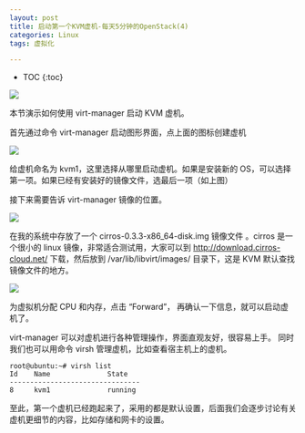 ```yaml
---
layout: post
title: 启动第一个KVM虚机-每天5分钟的OpenStack(4)
categories: Linux
tags: 虚拟化

---
```


* TOC
{:toc}

![](http://shurriklab.qiniudn.com/pp4ipsagt4e4gf522s25nrx2bj.png)

本节演示如何使用 virt-manager 启动 KVM 虚机。

首先通过命令 virt-manager 启动图形界面，点上面的图标创建虚机

![](http://shurriklab.qiniudn.com/xxowgek8n3h4z89y4u1kdnm079.png)

给虚机命名为 kvm1，这里选择从哪里启动虚机。如果是安装新的 OS，可以选择第一项。如果已经有安装好的镜像文件，选最后一项（如上图）

接下来需要告诉 virt-manager 镜像的位置。

![](http://shurriklab.qiniudn.com/5mttqzn5a0fcgnhsdof9l8y9cn.png)

在我的系统中存放了一个 cirros-0.3.3-x86_64-disk.img 镜像文件 。cirros 是一个很小的 linux 镜像，非常适合测试用，大家可以到 http://download.cirros-cloud.net/ 下载，然后放到 /var/lib/libvirt/images/ 目录下，这是 KVM 默认查找镜像文件的地方。

![](http://shurriklab.qiniudn.com/h7a1g3m21b2csfp46gml1d8nz5.png)

为虚拟机分配 CPU 和内存，点击 “Forward”， 再确认一下信息，就可以启动虚机了。

virt-manager 可以对虚机进行各种管理操作，界面直观友好，很容易上手。 同时我们也可以用命令 virsh 管理虚机，比如查看宿主机上的虚机。

```
root@ubuntu:~# virsh list
Id    Name              State
--------------------------------
8     kvm1              running
```

至此，第一个虚机已经跑起来了，采用的都是默认设置，后面我们会逐步讨论有关虚机更细节的内容，比如存储和网卡的设置。


